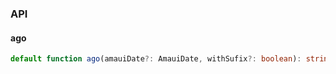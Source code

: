 

### API

#### ago

```ts
default function ago(amauiDate?: AmauiDate, withSufix?: boolean): string;
```

